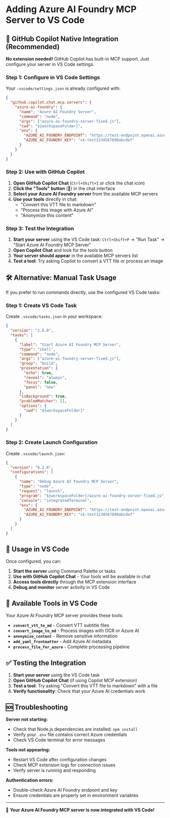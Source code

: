 # Adding Azure AI Foundry MCP Server to VS Code

## 🚀 GitHub Copilot Native Integration (Recommended)

**No extension needed!** GitHub Copilot has built-in MCP support. Just configure your server in VS Code settings.

### Step 1: Configure in VS Code Settings

Your `.vscode/settings.json` is already configured with:

```json
{
  "github.copilot.chat.mcp.servers": {
    "azure-ai-foundry": {
      "name": "Azure AI Foundry Server",
      "command": "node",
      "args": ["azure-ai-foundry-server-fixed.js"],
      "cwd": "${workspaceFolder}",
      "env": {
        "AZURE_AI_FOUNDRY_ENDPOINT": "https://test-endpoint.openai.azure.com",
        "AZURE_AI_FOUNDRY_KEY": "sk-test1234567890abcdef"
      }
    }
  }
}
```

### Step 2: Use with GitHub Copilot

1. **Open GitHub Copilot Chat** (`Ctrl+Shift+I` or click the chat icon)
2. **Click the "Tools" button** (🔧) in the chat interface
3. **Select your Azure AI Foundry server** from the available MCP servers
4. **Use your tools** directly in chat:
   - "Convert this VTT file to markdown"
   - "Process this image with Azure AI"
   - "Anonymize this content"

### Step 3: Test the Integration

1. **Start your server** using the VS Code task: `Ctrl+Shift+P` → "Run Task" → "Start Azure AI Foundry MCP Server"
2. **Open Copilot Chat** and look for the tools button
3. **Your server should appear** in the available MCP servers list
4. **Test a tool**: Try asking Copilot to convert a VTT file or process an image

## 🛠️ Alternative: Manual Task Usage

If you prefer to run commands directly, use the configured VS Code tasks:

### Step 1: Create VS Code Task

Create `.vscode/tasks.json` in your workspace:

```json
{
  "version": "2.0.0",
  "tasks": [
    {
      "label": "Start Azure AI Foundry MCP Server",
      "type": "shell",
      "command": "node",
      "args": ["azure-ai-foundry-server-fixed.js"],
      "group": "build",
      "presentation": {
        "echo": true,
        "reveal": "always",
        "focus": false,
        "panel": "new"
      },
      "isBackground": true,
      "problemMatcher": [],
      "options": {
        "cwd": "${workspaceFolder}"
      }
    }
  ]
}
```

### Step 2: Create Launch Configuration

Create `.vscode/launch.json`:

```json
{
  "version": "0.2.0",
  "configurations": [
    {
      "name": "Debug Azure AI Foundry MCP Server",
      "type": "node",
      "request": "launch",
      "program": "${workspaceFolder}/azure-ai-foundry-server-fixed.js",
      "console": "integratedTerminal",
      "env": {
        "AZURE_AI_FOUNDRY_ENDPOINT": "https://test-endpoint.openai.azure.com",
        "AZURE_AI_FOUNDRY_KEY": "sk-test1234567890abcdef"
      }
    }
  ]
}
```

## 🔧 Usage in VS Code

Once configured, you can:

1. **Start the server** using Command Palette or tasks
2. **Use with GitHub Copilot Chat** - Your tools will be available in chat
3. **Access tools directly** through the MCP extension interface
4. **Debug and monitor** server activity in VS Code

## 🎯 Available Tools in VS Code

Your Azure AI Foundry MCP server provides these tools:

- **`convert_vtt_to_md`** - Convert VTT subtitle files
- **`convert_image_to_md`** - Process images with OCR or Azure AI
- **`anonymize_content`** - Remove sensitive information
- **`add_yaml_frontmatter`** - Add Azure AI metadata
- **`process_file_for_azure`** - Complete processing pipeline

## ✅ Testing the Integration

1. **Start your server** using the VS Code task
2. **Open GitHub Copilot Chat** (if using Copilot MCP extension)
3. **Test a tool**: Try asking "Convert this VTT file to markdown" with a file
4. **Verify functionality**: Check that your Azure AI credentials work

## 🆘 Troubleshooting

**Server not starting:**
- Check that Node.js dependencies are installed: `npm install`
- Verify your `.env` file contains correct Azure credentials
- Check VS Code terminal for error messages

**Tools not appearing:**
- Restart VS Code after configuration changes
- Check MCP extension logs for connection issues
- Verify server is running and responding

**Authentication errors:**
- Double-check Azure AI Foundry endpoint and key
- Ensure credentials are properly set in environment variables

---

🎉 **Your Azure AI Foundry MCP server is now integrated with VS Code!**
